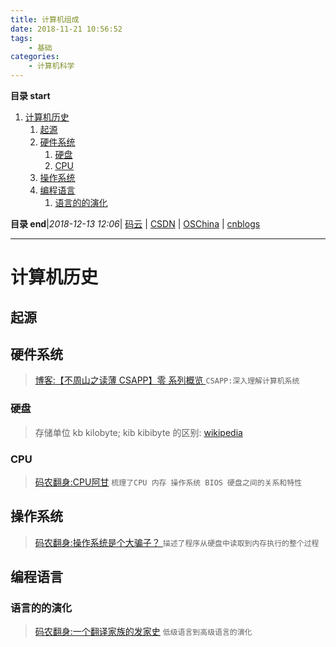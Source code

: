 ```yaml
---
title: 计算机组成
date: 2018-11-21 10:56:52
tags: 
    - 基础
categories: 
    - 计算机科学
---
```


**目录 start**
 
1. [计算机历史](#计算机历史)
    1. [起源](#起源)
    1. [硬件系统](#硬件系统)
        1. [硬盘](#硬盘)
        1. [CPU](#cpu)
    1. [操作系统](#操作系统)
    1. [编程语言](#编程语言)
        1. [语言的的演化](#语言的的演化)

**目录 end**|_2018-12-13 12:06_| [码云](https://gitee.com/gin9) | [CSDN](http://blog.csdn.net/kcp606) | [OSChina](https://my.oschina.net/kcp1104) | [cnblogs](http://www.cnblogs.com/kuangcp)
****************************************
# 计算机历史

## 起源

## 硬件系统
> [博客:【不周山之读薄 CSAPP】零 系列概览 ](http://wdxtub.com/2016/04/16/thin-csapp-0/) `CSAPP:深入理解计算机系统`

### 硬盘
> 存储单位 kb kilobyte; kib kibibyte 的区别: [wikipedia](https://en.wikipedia.org/wiki/Kilobyte)

### CPU
> [码农翻身:CPU阿甘](https://mp.weixin.qq.com/s?__biz=MzAxOTc0NzExNg==&mid=2665513017&idx=1&sn=5550ee714abd36d0b580713f673e670b&scene=21#wechat_redirect) `梳理了CPU 内存 操作系统 BIOS 硬盘之间的关系和特性`

## 操作系统
> [码农翻身:操作系统是个大骗子？ ](https://mp.weixin.qq.com/s?__biz=MzAxOTc0NzExNg==&mid=2665513894&idx=1&sn=3cf8faef41800f0dd52f84a0ae2d8065&chksm=80d67be5b7a1f2f31833dc71f8c67dc50e64b14bb5a25678155a7b39927b63db7c17510793d0&scene=21#wechat_redirect)`描述了程序从硬盘中读取到内存执行的整个过程`

## 编程语言
### 语言的的演化
> [码农翻身:一个翻译家族的发家史](https://mp.weixin.qq.com/s?__biz=MzAxOTc0NzExNg==&mid=2665513576&idx=1&sn=0fd7ba43902ff7b10376810118f68d62&chksm=80d67a2bb7a1f33d90a95be040987bc03033b0174cef6ccb9018203673c8c1fe192103d3ae41&scene=21#wechat_redirect) `低级语言到高级语言的演化`

